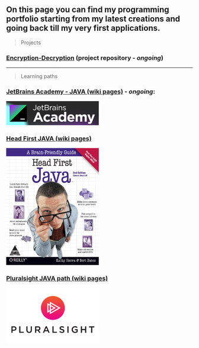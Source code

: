 ## On this page you can find my programming portfolio starting from my latest creations and going back till my very first applications.

> Projects

### [Encryption-Decryption](https://github.com/Kamil-Jankowski/Encryption-Decryption) (project repository - _ongoing_)

<hr>

> Learning paths

### [JetBrains Academy - JAVA (wiki pages)](jet_brains.md) - _ongoing_:
 <img src="academy.png" alt="book_cover" width="250"/>
 <br>
 
### [Head First JAVA (wiki pages)](head_first_java.md)
 <img src="819TQgUGNsL.jpg" alt="book_cover" width="250"/>
 <br>

### [Pluralsight JAVA path (wiki pages)](pluralsight.md)
  <img src="PS_logo_F-11.png" alt="course_icon" width="250"/>
